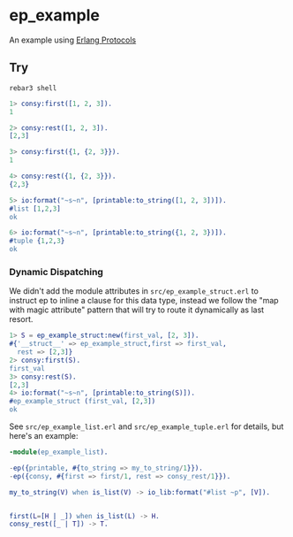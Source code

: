 # ep_example

An example using [Erlang Protocols](https://github.com/marianoguerra/ep/)

## Try

```
rebar3 shell
```

```erlang
1> consy:first([1, 2, 3]).
1

2> consy:rest([1, 2, 3]).
[2,3]

3> consy:first({1, {2, 3}}).
1

4> consy:rest({1, {2, 3}}).
{2,3}

5> io:format("~s~n", [printable:to_string([1, 2, 3])]).
#list [1,2,3]
ok

6> io:format("~s~n", [printable:to_string({1, 2, 3})]).
#tuple {1,2,3}
ok
```

### Dynamic Dispatching

We didn't add the module attributes in `src/ep_example_struct.erl` to instruct
ep to inline a clause for this data type, instead we follow the "map with magic
attribute" pattern that will try to route it dynamically as last resort.

```erlang
1> S = ep_example_struct:new(first_val, [2, 3]).
#{'__struct__' => ep_example_struct,first => first_val,
  rest => [2,3]}
2> consy:first(S).
first_val
3> consy:rest(S).
[2,3]
4> io:format("~s~n", [printable:to_string(S)]).
#ep_example_struct (first_val, [2,3])
ok
```

See `src/ep_example_list.erl` and `src/ep_example_tuple.erl` for details, but here's an example:

```erlang
-module(ep_example_list).

-ep({printable, #{to_string => my_to_string/1}}).
-ep({consy, #{first => first/1, rest => consy_rest/1}}).

my_to_string(V) when is_list(V) -> io_lib:format("#list ~p", [V]).


first(L=[H | _]) when is_list(L) -> H.
consy_rest([_ | T]) -> T.
```
